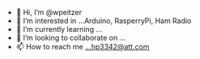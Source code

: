 - 👋 Hi, I’m @wpeitzer
- 👀 I’m interested in ...Arduino, RasperryPi, Ham Radio
- 🌱 I’m currently learning ...
- 💞️ I’m looking to collaborate on ...
- 📫 How to reach me ...hp3342@att.com 

<!---
wpeitzer/wpeitzer is a ✨ special ✨ repository because its `README.md` (this file) appears on your GitHub profile.
You can click the Preview link to take a look at your changes.
--->
